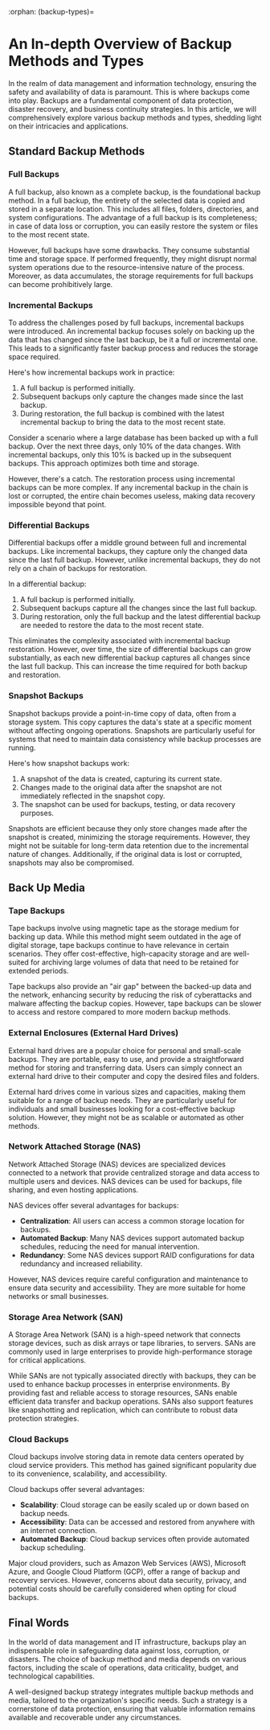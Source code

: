:orphan:
(backup-types)=

# An In-depth Overview of Backup Methods and Types

In the realm of data management and information technology, ensuring the safety and availability of data is paramount. This is where backups come into play. Backups are a fundamental component of data protection, disaster recovery, and business continuity strategies. In this article, we will comprehensively explore various backup methods and types, shedding light on their intricacies and applications.

## Standard Backup Methods

### Full Backups

A full backup, also known as a complete backup, is the foundational backup method. In a full backup, the entirety of the selected data is copied and stored in a separate location. This includes all files, folders, directories, and system configurations. The advantage of a full backup is its completeness; in case of data loss or corruption, you can easily restore the system or files to the most recent state.

However, full backups have some drawbacks. They consume substantial time and storage space. If performed frequently, they might disrupt normal system operations due to the resource-intensive nature of the process. Moreover, as data accumulates, the storage requirements for full backups can become prohibitively large.

### Incremental Backups

To address the challenges posed by full backups, incremental backups were introduced. An incremental backup focuses solely on backing up the data that has changed since the last backup, be it a full or incremental one. This leads to a significantly faster backup process and reduces the storage space required.

Here's how incremental backups work in practice:
1. A full backup is performed initially.
2. Subsequent backups only capture the changes made since the last backup.
3. During restoration, the full backup is combined with the latest incremental backup to bring the data to the most recent state.

Consider a scenario where a large database has been backed up with a full backup. Over the next three days, only 10% of the data changes. With incremental backups, only this 10% is backed up in the subsequent backups. This approach optimizes both time and storage.

However, there's a catch. The restoration process using incremental backups can be more complex. If any incremental backup in the chain is lost or corrupted, the entire chain becomes useless, making data recovery impossible beyond that point.

### Differential Backups

Differential backups offer a middle ground between full and incremental backups. Like incremental backups, they capture only the changed data since the last full backup. However, unlike incremental backups, they do not rely on a chain of backups for restoration.

In a differential backup:
1. A full backup is performed initially.
2. Subsequent backups capture all the changes since the last full backup.
3. During restoration, only the full backup and the latest differential backup are needed to restore the data to the most recent state.

This eliminates the complexity associated with incremental backup restoration. However, over time, the size of differential backups can grow substantially, as each new differential backup captures all changes since the last full backup. This can increase the time required for both backup and restoration.

### Snapshot Backups

Snapshot backups provide a point-in-time copy of data, often from a storage system. This copy captures the data's state at a specific moment without affecting ongoing operations. Snapshots are particularly useful for systems that need to maintain data consistency while backup processes are running.

Here's how snapshot backups work:
1. A snapshot of the data is created, capturing its current state.
2. Changes made to the original data after the snapshot are not immediately reflected in the snapshot copy.
3. The snapshot can be used for backups, testing, or data recovery purposes.

Snapshots are efficient because they only store changes made after the snapshot is created, minimizing the storage requirements. However, they might not be suitable for long-term data retention due to the incremental nature of changes. Additionally, if the original data is lost or corrupted, snapshots may also be compromised.

## Back Up Media

### Tape Backups

Tape backups involve using magnetic tape as the storage medium for backing up data. While this method might seem outdated in the age of digital storage, tape backups continue to have relevance in certain scenarios. They offer cost-effective, high-capacity storage and are well-suited for archiving large volumes of data that need to be retained for extended periods.

Tape backups also provide an "air gap" between the backed-up data and the network, enhancing security by reducing the risk of cyberattacks and malware affecting the backup copies. However, tape backups can be slower to access and restore compared to more modern backup methods.

### External Enclosures (External Hard Drives)

External hard drives are a popular choice for personal and small-scale backups. They are portable, easy to use, and provide a straightforward method for storing and transferring data. Users can simply connect an external hard drive to their computer and copy the desired files and folders.

External hard drives come in various sizes and capacities, making them suitable for a range of backup needs. They are particularly useful for individuals and small businesses looking for a cost-effective backup solution. However, they might not be as scalable or automated as other methods.

### Network Attached Storage (NAS)

Network Attached Storage (NAS) devices are specialized devices connected to a network that provide centralized storage and data access to multiple users and devices. NAS devices can be used for backups, file sharing, and even hosting applications.

NAS devices offer several advantages for backups:
- **Centralization**: All users can access a common storage location for backups.
- **Automated Backup**: Many NAS devices support automated backup schedules, reducing the need for manual intervention.
- **Redundancy**: Some NAS devices support RAID configurations for data redundancy and increased reliability.

However, NAS devices require careful configuration and maintenance to ensure data security and accessibility. They are more suitable for home networks or small businesses.

### Storage Area Network (SAN)

A Storage Area Network (SAN) is a high-speed network that connects storage devices, such as disk arrays or tape libraries, to servers. SANs are commonly used in large enterprises to provide high-performance storage for critical applications.

While SANs are not typically associated directly with backups, they can be used to enhance backup processes in enterprise environments. By providing fast and reliable access to storage resources, SANs enable efficient data transfer and backup operations. SANs also support features like snapshotting and replication, which can contribute to robust data protection strategies.

### Cloud Backups

Cloud backups involve storing data in remote data centers operated by cloud service providers. This method has gained significant popularity due to its convenience, scalability, and accessibility.

Cloud backups offer several advantages:
- **Scalability**: Cloud storage can be easily scaled up or down based on backup needs.
- **Accessibility**: Data can be accessed and restored from anywhere with an internet connection.
- **Automated Backup**: Cloud backup services often provide automated backup scheduling.

Major cloud providers, such as Amazon Web Services (AWS), Microsoft Azure, and Google Cloud Platform (GCP), offer a range of backup and recovery services. However, concerns about data security, privacy, and potential costs should be carefully considered when opting for cloud backups.

## Final Words

In the world of data management and IT infrastructure, backups play an indispensable role in safeguarding data against loss, corruption, or disasters. The choice of backup method and media depends on various factors, including the scale of operations, data criticality, budget, and technological capabilities.

A well-designed backup strategy integrates multiple backup methods and media, tailored to the organization's specific needs. Such a strategy is a cornerstone of data protection, ensuring that valuable information remains available and recoverable under any circumstances.